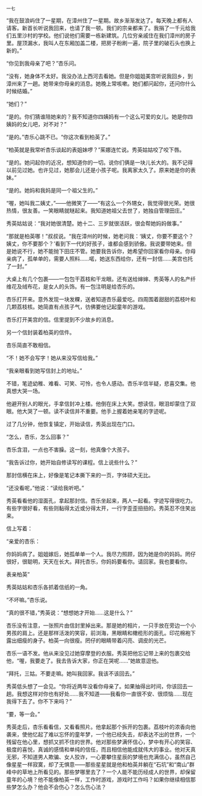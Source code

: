     一七 

   “我在鼓浪屿住了一星期，在漳州住了一星期。故乡渐渐发达了。每天晚上都有人请客。新首长听说我回来，也请了我一顿。我们的宗亲都来了。我捐了一千元给我们五里沙村的学校。他们说他们需要一栋新建筑。几位穷亲戚住在我们漳州的房子里。屋顶漏水，我叫人在东厢加盖二楼，把房子粉刷一遍，院子里的破石头也换上新的。”

   “你见到我母亲了吧？”杏乐问。

   “没有，她身体不太好。我没办法上西河去看她。但是你姐姐美宫听说我回乡，到漳州来了一趟。她带来你母亲的消息。她晚上常咳嗽。她们都问起你，还问你什么时候结婚。”

   “她们？”

   “是的。你们猜谁陪她来的？我不知道你四姨妈有一个这么可爱的女儿。她是你四姨妈的女儿吧，对不对？”

   “是的。”杏乐心跳不已。“你这次看到柏英了。”

   “柏英就是我常听杏乐谈起的表姐妹啰？”茱娜连忙说。秀英姑姑咬了咬下唇。

   “是的。她问起你的近况，想知道你的一切。说你们俩是一块儿长大的。我不记得以前见过她。也许见过，她那会儿还是小孩子呢。我离家太久了。原来她是你的表妹。”

   “是的。她妈和我妈是同一个祖父生的。”

   “喔，她叫我二姨丈，”——他微笑了——“有这么一个外甥女，我觉得很光荣。她很热情，很友善。一笑眼睛就瞇起来。我知道她祖父去世了，她独自管理田庄。”

   秀英姑姑说：“我对她很清楚。她十二、三岁就很活跃，很会帮她妈妈做事。”

   “那就是柏英哪！”叔叔说。“我在漳州的时候，她老问我：‘姨丈，你要不要这个？姨丈，你不要那个？’看到下一代的好孩子，谁都会感到骄傲。我说要带她来。但是她说不行，她不能抛下田庄不管。她要我告诉你，她希望你回家看你母亲。你母亲病了，孤单单的，需要人照料……喏，她送东西给你，还有一封信……美宫也托了一封。”

   大桌上有几个包裹——一包包干荔枝和干龙眼。还有送给婶婶、秀英等人的名产纤维花及绒布花，是女人的头饰。有一包注明是给杏乐的。

   杏乐打开来。意外发现一块发粿，送者知道杏乐最爱吃。四周围着甜甜的荔枝叶和几颗荔枝核。她简直有点孩子气，彷佛要他记起童年的游戏。

   杏乐打开美宫的信。信里提到不少故乡的消息。

   另一个信封装着柏英的信件。

   杏乐简直不敢相信。

   “不！她不会写字！她从来没写信给我。”

   “我亲眼看到她写信封上的地址。”

   不错，笔迹幼稚、难看、可笑、可怜，也令人感动。杏乐半信半疑，悲喜交集。他真想大哭一场。

   他避开别人的眼光，手拿信封冲上楼。他倒在床上大笑。想读信，眼泪却蒙住了双眼。他大哭了一顿。读不读信并不重要。他手上握着她亲笔的字迹呢。

   过了几分钟，他恢复镇定，开始读信，秀英出现在门口。

   “怎么，杏乐，怎么回事？”

   杏乐含泪，一点也不害臊。这一刻，他真像个大孩子。

   “我告诉过你，她开始自修读写的课程。信上说些什么？”

   那封信横在床上，好像是笔记本撕下来的一页，字体硕大无比。

   “还没看呢，”他说：“读给我听吧。”

   秀英看看他的湿面孔，拿起那封信。杏乐坐起来，两人一起看。字迹写得很吃力。有些字很好看，有些则黏得太近或分得太开，一行字歪歪扭扭的。秀英忍不住笑出来。

   信上写着：

   “亲爱的杏乐：

   你妈妈病了。姐姐嫁后，她孤单单一个人。我尽力照顾，因为她是你的妈妈。罔仔很好，很聪明，天天在长大。拜托杏乐，你妈妈要看你。请回家。我也要看你。

   表亲柏英”

   秀英姑姑和杏乐各抓着信纸的一角。

   “不坏嘛。”杏乐说。

   “真的很不错，”秀英说：“想想她才开始……这是什么？”

   杏乐没有注意，一张照片由信封里掉出来。那是她的相片，一只手放在旁边一个小男孩的肩上。还是那样活泼的笑容，前浏海，黑眼睛和橄榄形的面孔。印花棉袍下露出细瘦的身子。柏英一向很瘦。罔仔的眼睛带着闪亮、调皮的光芒。

   杏乐一语不发。他从来没见过她穿摩登的衣服。秀英把他忘记带上来的包裹交给他，“喔，我要走了。我去告诉大家，你正在哭呢……”她故意逗他。

   “拜托，三姑。不要走嘛。她叫我回家。我该不该回去。”

   秀英低头想了一会见。“你将近两年没看你母亲了。如果抽得出时间，你该回去一趟。我想这样对你也有好处……我不知道——我看你一直很不安、很烦恼……现在我得下去了。你不下来吗？”

   “要，等一会。”

   秀英走后，杏乐看看信，又看看照片。他拿起那个拆开的包裹。荔枝叶的浓香向他袭来，使他忆起了难以忘怀的童年梦，一个他已经失去，却表达不出的世界，一个残留在他心里，想抓又抓不住的世界。他对那些梦满怀信心，梦中有开心的笑容、极度的喜悦，真诚的感情和单纯的信任，而且相信他能成就伟大的事业。他对天真无邪，不知道男人欺骗、女人狡诈，一心要攀住星辰的梦境也充满信心，虽然自己像星星一样寂寞，却了无惧意——那些星星就是他和柏英并躺在“石坑”和“南山”群峰中的草地上所看见的。那些梦哪里去了？一个人能不能历经成人的世界，却保留童年的心境？他不能像柏英一样，工作时游戏，游戏时工作吗？如果你继续相信那些梦怎么办？他会不会伤心？怎么伤心法？

